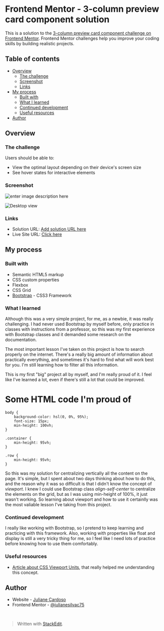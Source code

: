 
# Frontend Mentor - 3-column preview card component solution

This is a solution to the  [3-column preview card component challenge on Frontend Mentor](https://www.frontendmentor.io/challenges/3column-preview-card-component-pH92eAR2-). Frontend Mentor challenges help you improve your coding skills by building realistic projects.

## [](https://github.com/julianesilvac75/3-column-preview-card-component-challenge/blob/main/README-template.md#table-of-contents)Table of contents

-   [Overview](https://github.com/julianesilvac75/3-column-preview-card-component-challenge/blob/main/README-template.md#overview)
    -   [The challenge](https://github.com/julianesilvac75/3-column-preview-card-component-challenge/blob/main/README-template.md#the-challenge)
    -   [Screenshot](https://github.com/julianesilvac75/3-column-preview-card-component-challenge/blob/main/README-template.md#screenshot)
    -   [Links](https://github.com/julianesilvac75/3-column-preview-card-component-challenge/blob/main/README-template.md#links)
-   [My process](https://github.com/julianesilvac75/3-column-preview-card-component-challenge/blob/main/README-template.md#my-process)
    -   [Built with](https://github.com/julianesilvac75/3-column-preview-card-component-challenge/blob/main/README-template.md#built-with)
    -   [What I learned](https://github.com/julianesilvac75/3-column-preview-card-component-challenge/blob/main/README-template.md#what-i-learned)
    -   [Continued development](https://github.com/julianesilvac75/3-column-preview-card-component-challenge/blob/main/README-template.md#continued-development)
    -   [Useful resources](https://github.com/julianesilvac75/3-column-preview-card-component-challenge/blob/main/README-template.md#useful-resources)
-   [Author](https://github.com/julianesilvac75/3-column-preview-card-component-challenge/blob/main/README-template.md#author)


## [](https://github.com/julianesilvac75/3-column-preview-card-component-challenge/blob/main/README-template.md#overview)Overview

### [](https://github.com/julianesilvac75/3-column-preview-card-component-challenge/blob/main/README-template.md#the-challenge)The challenge

Users should be able to:

-   View the optimal layout depending on their device's screen size
-   See hover states for interactive elements

### [](https://github.com/julianesilvac75/3-column-preview-card-component-challenge/blob/main/README-template.md#screenshot)Screenshot
![enter image description here](https://i.postimg.cc/5yQdpLWT/Screenshot-2021-09-02-at-21-50-36-Frontend-Mentor-3-column-preview-card-component.png)

![Desktop view](https://i.postimg.cc/PJVJvmz7/Screenshot-2021-09-02-at-21-50-15-Frontend-Mentor-3-column-preview-card-component.png)

### [](https://github.com/julianesilvac75/3-column-preview-card-component-challenge/blob/main/README-template.md#links)Links

-   Solution URL:  [Add solution URL here](https://your-solution-url.com/)
-   Live Site URL:  [Click here](https://3-column-preview-card-component-challenge-julianesilvac75.vercel.app/)

## [](https://github.com/julianesilvac75/3-column-preview-card-component-challenge/blob/main/README-template.md#my-process)My process

### [](https://github.com/julianesilvac75/3-column-preview-card-component-challenge/blob/main/README-template.md#built-with)Built with

-   Semantic HTML5 markup
-   CSS custom properties
-   Flexbox
-   CSS Grid
-   [Bootstrap](https://getbootstrap.com.br/) - CSS3 Framework

### [](https://github.com/julianesilvac75/3-column-preview-card-component-challenge/blob/main/README-template.md#what-i-learned)What I learned

Although this was a very simple project, for me, as a newbie, it was really challenging. I had never used Bootstrap by myself before, only practice in classes with instructions from a professor, so this was my first experience with Bootstrap classes and it demanded some research on the documentation.

The most important lesson I've taken on this project is how to search properly on the internet. There's a really big amount of information about practically everything, and sometimes it's hard to find what will work best for you. I'm still learning how to filter all this information.

This is my first "big" project all by myself, and I'm really proud of it. I feel like I've learned a lot, even if there's still a lot that could be improved.

<h1>Some HTML code I'm proud of</h1>

    body {
	    background-color: hsl(0, 0%, 95%);
	    font-size: 15px;
	    min-height: 100vh;
	}
	
	.container {
		min-height: 95vh;
	}
	
	.row {
		min-height: 95vh;
	}

So this was my solution for centralizing vertically all the content on the page. It's simple, but I spent about two days thinking about how to do this, and the reason why it was so difficult is that I didn't know the concept of *viewport*. I knew I could use Bootstrap class *align-self-center* to centralize the elements on the grid, but as I was using min-height of 100%, it just wasn't working. So learning about viewport and how to use it certainlly was the most valiable lesson I've taking from this project.

### [](https://github.com/julianesilvac75/3-column-preview-card-component-challenge/blob/main/README-template.md#continued-development)Continued development

I really like working with Bootstrap, so I pretend to keep learning and practicing with this framework. Also, working with properties like float and display is still a very tricky thing for me, so I feel like I need lots of practice before knowing how to use them comfortably.

### [](https://github.com/julianesilvac75/3-column-preview-card-component-challenge/blob/main/README-template.md#useful-resources)Useful resources

-   [Article about CSS Viewport Units](https://alligator.io/css/viewport-units/),  that really helped me understanding this concept. 

## [](https://github.com/julianesilvac75/3-column-preview-card-component-challenge/blob/main/README-template.md#author)Author

-   Website -  [Juliane Cardoso](https://julianesilvac75.github.io/)
-   Frontend Mentor -  [@julianesilvac75](https://www.frontendmentor.io/profile/julianesilvac75)
<br>

> Written with [StackEdit](https://stackedit.io/).
